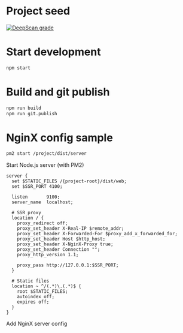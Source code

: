 # Project seed

[![DeepScan grade](https://deepscan.io/api/teams/3270/projects/4810/branches/38446/badge/grade.svg)](https://deepscan.io/dashboard#view=project&tid=3270&pid=4810&bid=38446)

# Start development

```bash
npm start
```

# Build and git publish

```bash
npm run build
npm run git.publish
```

# NginX config sample

```bash
pm2 start /project/dist/server
```

Start Node.js server (with PM2) 

```
server {
  set $STATIC_FILES /{project-root}/dist/web;
  set $SSR_PORT 4100;

  listen       9100;
  server_name  localhost;

  # SSR proxy
  location / {
    proxy_redirect off;
    proxy_set_header X-Real-IP $remote_addr;
    proxy_set_header X-Forwarded-For $proxy_add_x_forwarded_for;
    proxy_set_header Host $http_host;
    proxy_set_header X-NginX-Proxy true;
    proxy_set_header Connection "";
    proxy_http_version 1.1;

    proxy_pass http://127.0.0.1:$SSR_PORT;
  }

  # Static files
  location ~ ^/(.*)\.(.*)$ {
    root $STATIC_FILES;
    autoindex off;
    expires off;
  }
}
```

Add NginX server config